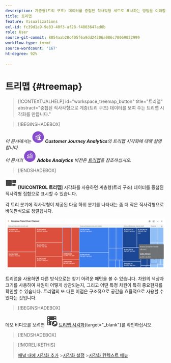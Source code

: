 ```yaml
---
description: 계층형(트리 구조) 데이터를 중첩된 직사각형 세트로 표시하는 방법을 이해합니다.
title: 트리맵
feature: Visualizations
exl-id: fc39d1a9-9e83-40f3-af28-f4803647ad0b
role: User
source-git-commit: 8054aab28c405f6a9dd24306a086c78069032999
workflow-type: tm+mt
source-wordcount: '167'
ht-degree: 92%

---
```


# 트리맵 {#treemap}

<!-- markdownlint-disable MD034 -->

>[!CONTEXTUALHELP]
>id="workspace_treemap_button"
>title="트리맵"
>abstract="중첩된 직사각형으로 계층(트리 구조) 데이터를 보여 주는 트리맵 시각화를 만듭니다."

<!-- markdownlint-enable MD034 -->


>[!BEGINSHADEBOX]

_이 문서에서는_ ![CustomerJourneyAnalytics](/help/assets/icons/CustomerJourneyAnalytics.svg) _&#x200B;**Customer Journey Analytics**&#x200B;의 트리맵 시각화에 대해 설명합니다._<br/>_이 문서의_ ![AdobeAnalytics](/help/assets/icons/AdobeAnalytics.svg) _&#x200B;**Adobe Analytics** 버전은 [트리맵](https://experienceleague.adobe.com/ko/docs/analytics/analyze/analysis-workspace/visualizations/treemap)을 참조하십시오._

>[!ENDSHADEBOX]


![GraphTree](/help/assets/icons/GraphTree.svg) **[!UICONTROL 트리맵]** 시각화를 사용하면 계층형(트리 구조) 데이터를 중첩된 직사각형 집합으로 표시할 수 있습니다.

각 트리 분기에 직사각형이 제공된 다음 하위 분기를 나타내는 좀 더 작은 직사각형으로 바둑판식으로 정렬됩니다.

![하위 분기를 나타내는 작은 직사각형 타일을 보여 주는 트리맵 예제.](assets/treemap.png)

트리맵을 사용하면 다른 방식으로는 찾기 어려운 패턴을 볼 수 있습니다. 차원의 색상과 크기를 사용하여 차원이 어떻게 상관되는지, 그리고 어떤 특정 차원이 특히 중요한지를 확인할 수 있습니다. 트리맵의 또 다른 이점은 구조적으로 공간을 효율적으로 사용할 수 있다는 것입니다.


>[!BEGINSHADEBOX]

데모 비디오를 보려면 ![VideoCheckedOut](/help/assets/icons/VideoCheckedOut.svg) [트리맵 시각화](https://video.tv.adobe.com/v/3416857/?captions=kor&quality=12&learn=on){target="_blank"}를 확인하십시오.

>[!ENDSHADEBOX]


>[!MORELIKETHIS]
>
>[패널 내에 시각화 추가](/help/analysis-workspace/visualizations/freeform-analysis-visualizations.md#add-visualizations-to-a-panel)
>&#x200B;>[시각화 설정](/help/analysis-workspace/visualizations/freeform-analysis-visualizations.md#settings)
>&#x200B;>[시각화 컨텍스트 메뉴](/help/analysis-workspace/visualizations/freeform-analysis-visualizations.md#context-menu)
>


